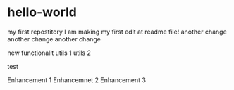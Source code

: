 # hello-world
my first repostitory
I am making my first edit at readme file!
another change
another change
another change

new functionalit
utils 1
utils 2

test

Enhancement 1
Enhancemnet 2
Enhancement 3
